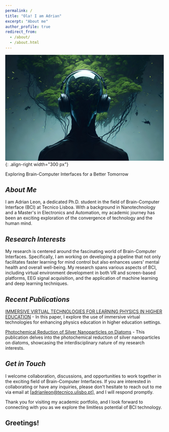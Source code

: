 ```yaml
---
permalink: /
title: "Ola! I am Adrian"
excerpt: "About me"
author_profile: true
redirect_from: 
  - /about/
  - /about.html
---
```

![Illustration combining BCI and nature environment](images/Headset-nature.png){: .align-right width="300 px"}

Exploring Brain-Computer Interfaces for a Better Tomorrow


*About Me*
------

I am Adrian Leon, a dedicated Ph.D. student in the field of Brain-Computer Interface (BCI) at Tecnico Lisboa. With a background in Nanotechnology and a Master's in Electronics and Automation, my academic journey has been an exciting exploration of the convergence of technology and the human mind.


*Research Interests*
------

My research is centered around the fascinating world of Brain-Computer Interfaces. 
Specifically, I am working on developing a pipeline that not only facilitates faster learning for mind control but also enhances users' mental health and overall well-being. 
My research spans various aspects of BCI, including virtual environment development in both VR and screen-based platforms, EEG signal acquisition, and the application of machine learning and deep learning techniques.


*Recent Publications*
------

[IMMERSIVE VIRTUAL TECHNOLOGIES FOR LEARNING PHYSICS IN HIGHER EDUCATION](https://library.iated.org/view/OLMEDO2022IMM) - In this paper, I explore the use of immersive virtual technologies for enhancing physics education in higher education settings.

[Photochemical Reduction of Silver Nanoparticles on Diatoms](https://www.mdpi.com/1660-3397/21/3/185) - This publication delves into the photochemical reduction of silver nanoparticles on diatoms, showcasing the interdisciplinary nature of my research interests.



*Get in Touch*
------

I welcome collaboration, discussions, and opportunities to work together in the exciting field of Brain-Computer Interfaces. If you are interested in collaborating or have any inquiries, please don't hesitate to reach out to me via email at [adrianleon@tecnico.ulisbo.pt], and I will respond promptly.

Thank you for visiting my academic portfolio, and I look forward to connecting with you as we explore the limitless potential of BCI technology.


Greetings!
------
